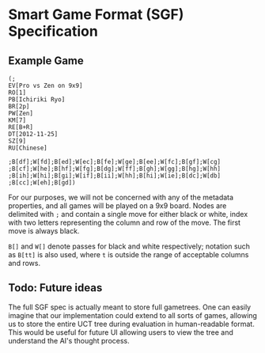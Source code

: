 # Smart Game Format (SGF) Specification

## Example Game

```
(;
EV[Pro vs Zen on 9x9]
RO[1]
PB[Ichiriki Ryo]
BR[2p]
PW[Zen]
KM[7]
RE[B+R]
DT[2012-11-25]
SZ[9]
RU[Chinese]

;B[df];W[fd];B[ed];W[ec];B[fe];W[ge];B[ee];W[fc];B[gf];W[cg]
;B[cf];W[he];B[hf];W[fg];B[dg];W[ff];B[gh];W[gg];B[hg];W[hh]
;B[ih];W[hi];B[gi];W[if];B[ii];W[hh];B[hi];W[ie];B[dc];W[db]
;B[cc];W[eh];B[gd])
```

For our purposes, we will not be concerned with any of the metadata properties, and all games will be played on a 9x9 board. Nodes are delimited with `;` and contain a single move for either black or white, index with two letters representing the column and row of the move. The first move is always black.

`B[]` and `W[]` denote passes for black and white respectively; notation such as `B[tt]` is also used, where `t` is outside the range of acceptable columns and rows.

## Todo: Future ideas

The full SGF spec is actually meant to store full gametrees. One can easily imagine that our implementation could extend to all sorts of games, allowing us to store the entire UCT tree during evaluation in human-readable format. This would be useful for future UI allowing users to view the tree and understand the AI's thought process.
